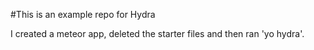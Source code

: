 #This is an example repo for Hydra

I created a meteor app, deleted the starter files and then ran 'yo hydra'.
